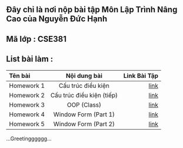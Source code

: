 ## Đây chỉ là nơi nộp bài tập Môn Lập Trình Nâng Cao của Nguyễn Đức Hạnh

## Mã lớp : CSE381

## List bài làm :

| Tên bài    |       Nội dung bài        | Link Bài Tập |
| :--------- | :-----------------------: | -----------: |
| Homework 1 |    Cấu trúc điều kiện     |     [link](https://github.com/2ksoft/fundamental-c--CSE381/tree/master/Homework-1) |
| Homework 2 | Cấu trúc điều kiện (tiếp) |     [link](https://github.com/2ksoft/fundamental-c--CSE381/tree/master/Homework-2) |
| Homework 3 |        OOP (Class)        |     [link](https://github.com/2ksoft/fundamental-c--CSE381/tree/master/Homework-3) |
| Homework 4 |    Window Form (Part 1)   |     [link](https://github.com/2ksoft/fundamental-c--CSE381/tree/master/Homework-4) |
| Homework 5 |    Window Form (Part 2)   |     [link](https://github.com/2ksoft/fundamental-c--CSE381/tree/master/Homework-5) |
...Greetingggggg...

